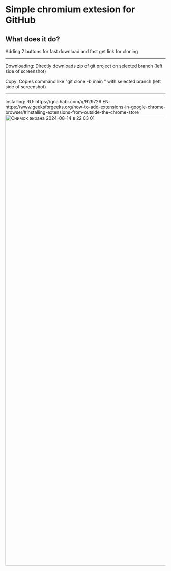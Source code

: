 <h1>Simple chromium extesion for GitHub</h1>

<h2>What does it do?</h2>
Adding 2 buttons for fast download and fast get link for cloning

<hr>
Downloading:
  Directly downloads zip of git project on selected branch (left side of screenshot)

Copy:
  Copies command like "git clone -b main <repo>" with selected branch (left side of screenshot)

<hr>
Installing:
  RU: https://qna.habr.com/q/929729
  EN: https://www.geeksforgeeks.org/how-to-add-extensions-in-google-chrome-browser/#installing-extensions-from-outside-the-chrome-store
<img width="1414" alt="Снимок экрана 2024-08-14 в 22 03 01" src="https://github.com/user-attachments/assets/0ad028e7-8507-4570-9701-6a2a10484732">
